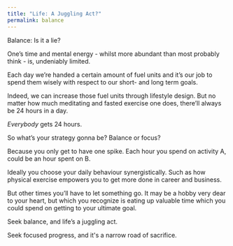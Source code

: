 ```yaml
---
title: "Life: A Juggling Act?"
permalink: balance
---
```

Balance: Is it a lie?

One’s time and mental energy - whilst more abundant than most probably think - is, undeniably limited.

Each day we’re handed a certain amount of fuel units and it’s our job to spend them wisely with respect to our short- and long term goals.

Indeed, we can increase those fuel units through lifestyle design. But no matter how much meditating and fasted exercise one does, there’ll always be 24 hours in a day.

_Everybody_ gets 24 hours.

So what’s your strategy gonna be? Balance or focus?

Because you only get to have one spike. Each hour you spend on activity A, could be an hour spent on B.

Ideally you choose your daily behaviour synergistically. Such as how physical exercise empowers you to get more done in career and business.

But other times you’ll have to let something go. It may be a hobby very dear to your heart, but which you recognize is eating up valuable time which you could spend on getting to your ultimate goal.

Seek balance, and life’s a juggling act.

Seek focused progress, and it's a narrow road of sacrifice.